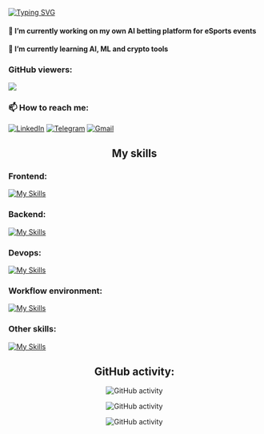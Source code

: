 [![Typing SVG](https://readme-typing-svg.herokuapp.com?font=Fira+Code&weight=500&size=24&duration=2000&pause=1000&center=true&vCenter=true&multiline=true&repeat=false&width=435&height=70&lines=Hi+there%2C+my+name+is+Volodymyr;And+I'm+a+Full-stack+developer)](https://git.io/typing-svg)

<h4 align="left">🔭 I’m currently working on my own AI betting platform for eSports events</h4>
<h4 align="left">🌱 I’m currently learning AI, ML and crypto tools</h4>


<h3 align="left"> GitHub viewers: </h3> 
<a href="https://u8views.com/github/vbondarets"><img src="https://u8views.com/api/v1/github/profiles/90688082/views/day-week-month-total-count.svg"></a>

<h3 align="left">📫 How to reach me:</h3>

[![LinkedIn](https://img.shields.io/badge/LinkedIn-0077B5?style=for-the-badge&logo=linkedin&logoColor=white)](https://www.linkedin.com/in/vbondarets/)
[![Telegram](https://img.shields.io/badge/Telegram-2CA5E0?style=for-the-badge&logo=telegram&logoColor=white)](https://t.me/HTrip)
[![Gmail](https://img.shields.io/badge/Gmail-D14836?style=for-the-badge&logo=gmail&logoColor=white)](mailto:bondatretsdirect@gmail.com)

<h2 align="center">My skills</h2>
<h3 align="left">Frontend:</h3>

[![My Skills](https://skillicons.dev/icons?i=html,css,js,ts,react,electron,nextjs,redux,tailwind,styledcomponents,materialui,bootstrap,firebase,vite,graphql)](https://cv.djinni.co/f4/b529daf63773f722b8fc7b057ef8ec/CV_Bondarets_Volodymyr.pdf)

<h3 align="left">Backend:</h3>

[![My Skills](https://skillicons.dev/icons?i=nodejs,express,nest,graphql,docker,aws,firebase,gcp,redis,mongodb,mysql,postgres,sqlite,sequelize,prisma,postman,jest,tensorflow,regex)](https://cv.djinni.co/f4/b529daf63773f722b8fc7b057ef8ec/CV_Bondarets_Volodymyr.pdf)

<h3 align="left">Devops:</h3>

[![My Skills](https://skillicons.dev/icons?i=bash,nginx,docker,githubactions,aws,heroku,cloudflare,gcp)](https://cv.djinni.co/f4/b529daf63773f722b8fc7b057ef8ec/CV_Bondarets_Volodymyr.pdf)

<h3 align="left">Workflow environment:</h3>

[![My Skills](https://skillicons.dev/icons?i=linux,windows,apple,ubuntu,kali,npm,yarn,vscode,github)](https://cv.djinni.co/f4/b529daf63773f722b8fc7b057ef8ec/CV_Bondarets_Volodymyr.pdf)

<h3 align="left">Other skills:</h3>

[![My Skills](https://skillicons.dev/icons?i=androidstudio,bun,c,cpp,cmake,bots,figma,gradle,gtk,java,notion,powershell,py,pytorch,ruby,svg,visualstudio)](https://cv.djinni.co/f4/b529daf63773f722b8fc7b057ef8ec/CV_Bondarets_Volodymyr.pdf)

<h2 align="center">GitHub activity:</h2>
<div align="center">

![GitHub activity](https://github-readme-stats.vercel.app/api?username=vbondarets&show_icons=true&bg_color=00000000&hide_border=true)

![GitHub activity](https://streak-stats.demolab.com?user=vbondarets&theme=transparent&hide_border=true&exclude_days=Sun%2CSat&card_width=500&card_height=200)

![GitHub activity](https://github-readme-activity-graph.vercel.app/graph?username=vbondarets&theme=tokyo-night&bg_color=transparent&hide_border=true&days=14&color=006aff&title_color=006aff&line=006aff)

</div>
<!--
**vbondarets/vbondarets** is a ✨ _special_ ✨ repository because its `README.md` (this file) appears on your GitHub profile.

Here are some ideas to get you started:

- 🔭 I’m currently working on ...
- 🌱 I’m currently learning ...
- 👯 I’m looking to collaborate on ...
- 🤔 I’m looking for help with ...
- 💬 Ask me about ...
- 📫 How to reach me: ...
- 😄 Pronouns: ...
- ⚡ Fun fact: ...
-->
